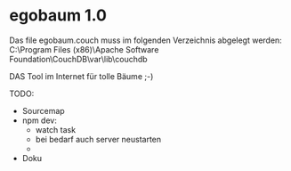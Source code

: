 # egobaum 1.0

Das file egobaum.couch muss im folgenden Verzeichnis abgelegt werden: 
C:\Program Files (x86)\Apache Software Foundation\CouchDB\var\lib\couchdb


DAS Tool im Internet für tolle Bäume ;-)

TODO:
- Sourcemap
- npm dev:
    - watch task
    - bei bedarf auch server neustarten
    - 
- Doku
